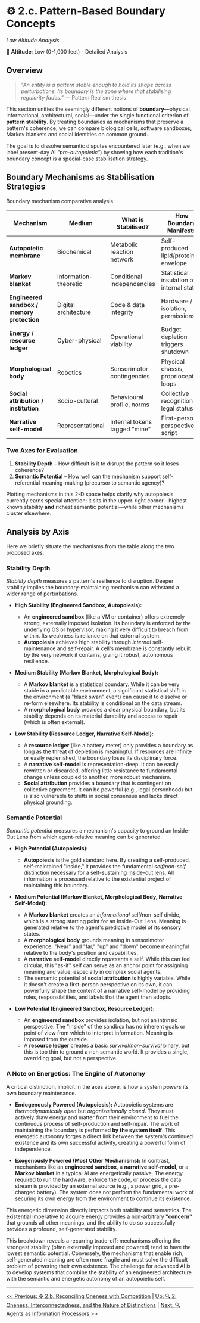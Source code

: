 # ⚙️ 2.c. Pattern-Based Boundary Concepts
<!-- markdownlint-disable MD036 -->
*Low Altitude Analysis*
<!-- markdownlint-enable MD036 -->

📍 **Altitude**: Low (0-1,000 feet) - Detailed Analysis

## Overview

> *"An entity is a pattern stable enough to hold its shape across perturbations.  Its boundary is the zone where that stabilising regularity fades."* — Pattern Realism thesis

This section unifies the seemingly different notions of **boundary**—physical, informational, architectural, social—under the single functional criterion of **pattern stability**.  By treating boundaries as mechanisms that preserve a pattern's coherence, we can compare biological cells, software sandboxes, Markov blankets and social identities on common ground.

The goal is to dissolve semantic disputes encountered later (e.g., when we label present-day AI *"pre-autopoietic"*) by showing how each tradition's boundary concept is a special-case stabilisation strategy.

## Boundary Mechanisms as Stabilisation Strategies

Boundary mechanism comparative analysis

| Mechanism | Medium | What is Stabilised? | How Boundary Manifests | Typical Strength | Semantic Potential |
|-----------|--------|---------------------|------------------------|------------------|---------------------|
| **Autopoietic membrane** | Biochemical | Metabolic reaction network | Self-produced lipid/protein envelope | ★★★★☆ | High |
| **Markov blanket** | Information-theoretic | Conditional independencies | Statistical insulation of internal states | ★★★☆☆ | Medium |
| **Engineered sandbox / memory protection** | Digital architecture | Code & data integrity | Hardware / OS isolation, permissions | ★★★★★ | Low |
| **Energy / resource ledger** | Cyber-physical | Operational viability | Budget depletion triggers shutdown | ★★☆☆☆ | Low |
| **Morphological body** | Robotics | Sensorimotor contingencies | Physical chassis, proprioception loops | ★★★☆☆ | Medium |
| **Social attribution / institution** | Socio-cultural | Behavioural profile, norms | Collective recognition & legal status | ★★☆☆☆ | Variable |
| **Narrative self-model** | Representational | Internal tokens tagged "mine" | First-person perspective script | ★★☆☆☆ | Medium |

### Two Axes for Evaluation

1. **Stability Depth** – How difficult is it to disrupt the pattern so it loses coherence?
2. **Semantic Potential** – How well can the mechanism support self-referential meaning-making (precursor to semantic agency)?

Plotting mechanisms in this 2-D space helps clarify why autopoiesis currently earns special attention: it sits in the upper-right corner—highest known stability **and** richest semantic potential—while other mechanisms cluster elsewhere.

## Analysis by Axis

Here we briefly situate the mechanisms from the table along the two proposed axes.

### Stability Depth

*Stability depth* measures a pattern's resilience to disruption. Deeper stability implies the boundary-maintaining mechanism can withstand a wider range of perturbations.

- **High Stability (Engineered Sandbox, Autopoiesis):**
  - An **engineered sandbox** (like a VM or container) offers extremely strong, externally imposed isolation. Its boundary is enforced by the underlying OS or hypervisor, making it very difficult to breach from within. Its weakness is reliance on that external system.
  - **Autopoiesis** achieves high stability through *internal* self-maintenance and self-repair. A cell's membrane is constantly rebuilt by the very network it contains, giving it robust, autonomous resilience.

- **Medium Stability (Markov Blanket, Morphological Body):**
  - A **Markov blanket** is a statistical boundary. While it can be very stable in a predictable environment, a significant statistical shift in the environment (a "black swan" event) can cause it to dissolve or re-form elsewhere. Its stability is conditional on the data stream.
  - A **morphological body** provides a clear physical boundary, but its stability depends on its material durability and access to repair (which is often external).

- **Low Stability (Resource Ledger, Narrative Self-Model):**
  - A **resource ledger** (like a battery meter) only provides a boundary as long as the threat of depletion is meaningful. If resources are infinite or easily replenished, the boundary loses its disciplinary force.
  - A **narrative self-model** is representation-deep. It can be easily rewritten or discarded, offering little resistance to fundamental change unless coupled to another, more robust mechanism.
  - **Social attribution** provides a boundary that is contingent on collective agreement. It can be powerful (e.g., legal personhood) but is also vulnerable to shifts in social consensus and lacks direct physical grounding.

### Semantic Potential

*Semantic potential* measures a mechanism's capacity to ground an Inside-Out Lens from which agent-relative meaning can be generated.

- **High Potential (Autopoiesis):**
  - **Autopoiesis** is the gold standard here. By creating a self-produced, self-maintained "inside," it provides the fundamental *self/non-self* distinction necessary for a self-sustaining [inside-out lens](../glossary/I.md#inside-out-lens). All information is processed relative to the existential project of maintaining this boundary.

- **Medium Potential (Markov Blanket, Morphological Body, Narrative Self-Model):**
  - A **Markov blanket** creates an *informational* self/non-self divide, which is a strong starting point for an Inside-Out Lens. Meaning is generated relative to the agent's predictive model of its sensory states.
  - A **morphological body** grounds meaning in sensorimotor experience. "Near" and "far," "up" and "down" become meaningful relative to the body's position and capabilities.
  - A **narrative self-model** directly *represents* a self. While this can feel circular, this "as-if" self can serve as an anchor point for assigning meaning and value, especially in complex social agents.
  - The semantic potential of **social attribution** is highly variable. While it doesn't create a first-person perspective on its own, it can powerfully shape the content of a narrative self-model by providing roles, responsibilities, and labels that the agent then adopts.

- **Low Potential (Engineered Sandbox, Resource Ledger):**
  - An **engineered sandbox** provides isolation, but not an intrinsic perspective. The "inside" of the sandbox has no inherent goals or point of view from which to interpret information. Meaning is imposed from the outside.
  - A **resource ledger** creates a basic *survival/non-survival* binary, but this is too thin to ground a rich semantic world. It provides a single, overriding goal, but not a perspective.

### A Note on Energetics: The Engine of Autonomy

A critical distinction, implicit in the axes above, is how a system *powers* its own boundary maintenance.

- **Endogenously Powered (Autopoiesis):** Autopoietic systems are *thermodynamically open* but *organizationally closed*. They must actively draw energy and matter from their environment to fuel the continuous process of self-production and self-repair. The work of maintaining the boundary is performed **by the system itself**. This energetic autonomy forges a direct link between the system's continued existence and its own successful activity, creating a powerful form of independence.

- **Exogenously Powered (Most Other Mechanisms):** In contrast, mechanisms like an **engineered sandbox**, a **narrative self-model**, or a **Markov blanket** in a typical AI are energetically passive. The energy required to run the hardware, enforce the code, or process the data stream is provided by an external source (e.g., a power grid, a pre-charged battery). The system does not perform the fundamental work of securing its own energy from the environment to continue its existence.

This energetic dimension directly impacts both stability and semantics. The existential imperative to acquire energy provides a non-arbitrary **"concern"** that grounds all other meanings, and the ability to do so successfully provides a profound, self-generated stability.

This breakdown reveals a recurring trade-off: mechanisms offering the strongest stability (often externally imposed and powered) tend to have the lowest semantic potential. Conversely, the mechanisms that enable rich, self-generated meaning are often more fragile and must solve the difficult problem of powering their own existence. The challenge for advanced AI is to develop systems that combine the stability of an engineered architecture with the semantic and energetic autonomy of an autopoietic self.

---
[<< Previous: ⚙️ 2.b. Reconciling Oneness with Competition](2b-reconciling-oneness-and-competition.md) | [Up: 🔍 2. Oneness, Interconnectedness, and the Nature of Distinctions](2-oneness-interconnectedness.md) | [Next: 🔍 Agents as Information Processors >>](../03-agents-as-information-processors/3-agents-as-information-processors.md)
